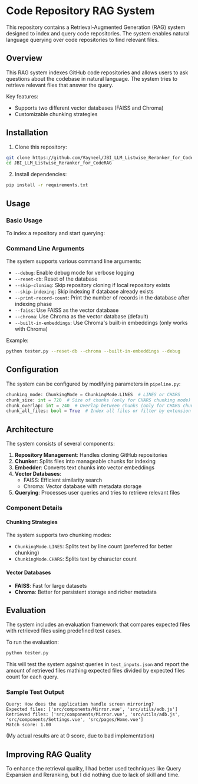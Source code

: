 # Code Repository RAG System

This repository contains a Retrieval-Augmented Generation (RAG) system designed to index and query code repositories. The system enables natural language querying over code repositories to find relevant files.

## Overview

This RAG system indexes GitHub code repositories and allows users to ask questions about the codebase in natural language. The system tries to retrieve relevant files that answer the query.

Key features:
- Supports two different vector databases (FAISS and Chroma)
- Customizable chunking strategies

## Installation

1. Clone this repository:
```bash
git clone https://github.com/Vayneel/JBI_LLM_Listwise_Reranker_for_CodeRAG.git
cd JBI_LLM_Listwise_Reranker_for_CodeRAG
```

2. Install dependencies:
```bash
pip install -r requirements.txt
```

## Usage

### Basic Usage

To index a repository and start querying:

### Command Line Arguments

The system supports various command line arguments:

- `--debug`: Enable debug mode for verbose logging
- `--reset-db`: Reset of the database
- `--skip-cloning`: Skip repository cloning if local repository exists
- `--skip-indexing`: Skip indexing if database already exists
- `--print-record-count`: Print the number of records in the database after indexing phase
- `--faiss`: Use FAISS as the vector database
- `--chroma`: Use Chroma as the vector database (default)
- `--built-in-embeddings`: Use Chroma's built-in embeddings (only works with Chroma)

Example:
```bash
python tester.py --reset-db --chroma --built-in-embeddings --debug
```

## Configuration

The system can be configured by modifying parameters in `pipeline.py`:

```python
chunking_mode: ChunkingMode = ChunkingMode.LINES  # LINES or CHARS
chunk_size: int = 720  # Size of chunks (only for CHARS chunking mode)
chunk_overlap: int = 240  # Overlap between chunks (only for CHARS chunking mode)
chunk_all_files: bool = True  # Index all files or filter by extension (alter extensions in chunker.py)
```

## Architecture

The system consists of several components:

1. **Repository Management**: Handles cloning GitHub repositories
2. **Chunker**: Splits files into manageable chunks for indexing
3. **Embedder**: Converts text chunks into vector embeddings
4. **Vector Databases**: 
   - FAISS: Efficient similarity search
   - Chroma: Vector database with metadata storage
5. **Querying**: Processes user queries and tries to retrieve relevant files

### Component Details

#### Chunking Strategies

The system supports two chunking modes:
- `ChunkingMode.LINES`: Splits text by line count (preferred for better chunking)
- `ChunkingMode.CHARS`: Splits text by character count

#### Vector Databases

- **FAISS**: Fast for large datasets
- **Chroma**: Better for persistent storage and richer metadata

## Evaluation

The system includes an evaluation framework that compares expected files with retrieved files using predefined test cases.

To run the evaluation:

```bash
python tester.py
```

This will test the system against queries in `test_inputs.json` and report the amount of retrieved files mathing expected files divided by expected files count for each query.

### Sample Test Output

```
Query: How does the application handle screen mirroring?
Expected files: ['src/components/Mirror.vue', 'src/utils/adb.js']
Retrieved files: ['src/components/Mirror.vue', 'src/utils/adb.js', 'src/components/Settings.vue', 'src/pages/Home.vue']
Match score: 1.00
```
(My actual results are at 0 score, due to bad implementation)

## Improving RAG Quality

To enhance the retrieval quality, I had better used techniques like Query Expansion and Reranking, but I did nothing due to lack of skill and time.